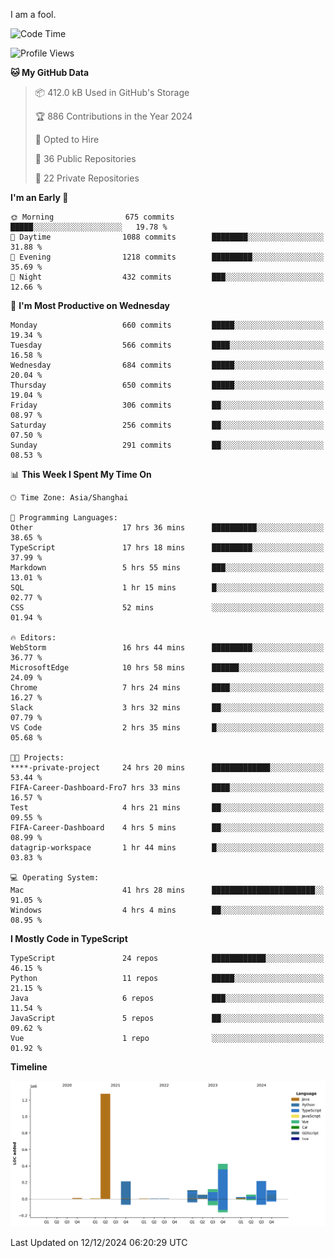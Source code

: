 I am a fool.

<!--START_SECTION:waka-->
![Code Time](http://img.shields.io/badge/Code%20Time-2%2C246%20hrs%2026%20mins-blue)

![Profile Views](http://img.shields.io/badge/Profile%20Views-4-blue)

**🐱 My GitHub Data** 

> 📦 412.0 kB Used in GitHub's Storage 
 > 
> 🏆 886 Contributions in the Year 2024
 > 
> 💼 Opted to Hire
 > 
> 📜 36 Public Repositories 
 > 
> 🔑 22 Private Repositories 
 > 
**I'm an Early 🐤** 

```text
🌞 Morning                675 commits         █████░░░░░░░░░░░░░░░░░░░░   19.78 % 
🌆 Daytime                1088 commits        ████████░░░░░░░░░░░░░░░░░   31.88 % 
🌃 Evening                1218 commits        █████████░░░░░░░░░░░░░░░░   35.69 % 
🌙 Night                  432 commits         ███░░░░░░░░░░░░░░░░░░░░░░   12.66 % 
```
📅 **I'm Most Productive on Wednesday** 

```text
Monday                   660 commits         █████░░░░░░░░░░░░░░░░░░░░   19.34 % 
Tuesday                  566 commits         ████░░░░░░░░░░░░░░░░░░░░░   16.58 % 
Wednesday                684 commits         █████░░░░░░░░░░░░░░░░░░░░   20.04 % 
Thursday                 650 commits         █████░░░░░░░░░░░░░░░░░░░░   19.04 % 
Friday                   306 commits         ██░░░░░░░░░░░░░░░░░░░░░░░   08.97 % 
Saturday                 256 commits         ██░░░░░░░░░░░░░░░░░░░░░░░   07.50 % 
Sunday                   291 commits         ██░░░░░░░░░░░░░░░░░░░░░░░   08.53 % 
```


📊 **This Week I Spent My Time On** 

```text
🕑︎ Time Zone: Asia/Shanghai

💬 Programming Languages: 
Other                    17 hrs 36 mins      ██████████░░░░░░░░░░░░░░░   38.65 % 
TypeScript               17 hrs 18 mins      █████████░░░░░░░░░░░░░░░░   37.99 % 
Markdown                 5 hrs 55 mins       ███░░░░░░░░░░░░░░░░░░░░░░   13.01 % 
SQL                      1 hr 15 mins        █░░░░░░░░░░░░░░░░░░░░░░░░   02.77 % 
CSS                      52 mins             ░░░░░░░░░░░░░░░░░░░░░░░░░   01.94 % 

🔥 Editors: 
WebStorm                 16 hrs 44 mins      █████████░░░░░░░░░░░░░░░░   36.77 % 
MicrosoftEdge            10 hrs 58 mins      ██████░░░░░░░░░░░░░░░░░░░   24.09 % 
Chrome                   7 hrs 24 mins       ████░░░░░░░░░░░░░░░░░░░░░   16.27 % 
Slack                    3 hrs 32 mins       ██░░░░░░░░░░░░░░░░░░░░░░░   07.79 % 
VS Code                  2 hrs 35 mins       █░░░░░░░░░░░░░░░░░░░░░░░░   05.68 % 

🐱‍💻 Projects: 
****-private-project     24 hrs 20 mins      █████████████░░░░░░░░░░░░   53.44 % 
FIFA-Career-Dashboard-Fro7 hrs 33 mins       ████░░░░░░░░░░░░░░░░░░░░░   16.57 % 
Test                     4 hrs 21 mins       ██░░░░░░░░░░░░░░░░░░░░░░░   09.55 % 
FIFA-Career-Dashboard    4 hrs 5 mins        ██░░░░░░░░░░░░░░░░░░░░░░░   08.99 % 
datagrip-workspace       1 hr 44 mins        █░░░░░░░░░░░░░░░░░░░░░░░░   03.83 % 

💻 Operating System: 
Mac                      41 hrs 28 mins      ███████████████████████░░   91.05 % 
Windows                  4 hrs 4 mins        ██░░░░░░░░░░░░░░░░░░░░░░░   08.95 % 
```

**I Mostly Code in TypeScript** 

```text
TypeScript               24 repos            ████████████░░░░░░░░░░░░░   46.15 % 
Python                   11 repos            █████░░░░░░░░░░░░░░░░░░░░   21.15 % 
Java                     6 repos             ███░░░░░░░░░░░░░░░░░░░░░░   11.54 % 
JavaScript               5 repos             ██░░░░░░░░░░░░░░░░░░░░░░░   09.62 % 
Vue                      1 repo              ░░░░░░░░░░░░░░░░░░░░░░░░░   01.92 % 
```



**Timeline**

![Lines of Code chart](https://raw.githubusercontent.com/VeejaLiu/VeejaLiu/master/assets/bar_graph.png)


 Last Updated on 12/12/2024 06:20:29 UTC
<!--END_SECTION:waka-->
